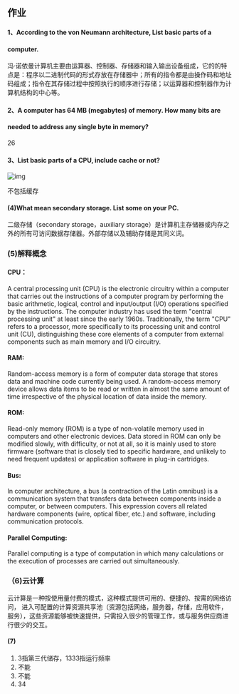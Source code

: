 ##  作业

####  1、According to the von Neumann architecture, List basic parts of a
####  computer.

冯·诺依曼计算机主要由运算器、控制器、存储器和输入输出设备组成，它的的特点是：程序以二进制代码的形式存放在存储器中；所有的指令都是由操作码和地址码组成；指令在其存储过程中按照执行的顺序进行存储；以运算器和控制器作为计算机结构的中心等。

####  2、A computer has 64 MB (megabytes) of memory. How many bits are
####  needed to address any single byte in memory?

26

####  3、List basic parts of a CPU, include cache or not?

![img](https://gss3.bdstatic.com/-Po3dSag_xI4khGkpoWK1HF6hhy/baike/s%3D220/sign=b3a37e839fcad1c8d4bbfb254f3f67c4/9f510fb30f2442a75ade9309db43ad4bd013024d.jpg)



不包括缓存

####  (4)What mean secondary storage. List some on your PC.

二级存储（secondary storage，auxiliary storage）是计算机主存储器或内存之外的所有可访问数据存储器。外部存储以及辅助存储是其同义词。

###  (5)解释概念

####  CPU：

A central processing unit (CPU) is the electronic circuitry within a computer that carries out the instructions of a computer program by performing the basic arithmetic, logical, control and input/output (I/O) operations specified by the instructions. The computer industry has used the term "central processing unit" at least since the early 1960s. Traditionally, the term "CPU" refers to a processor, more specifically to its processing unit and control unit (CU), distinguishing these core elements of a computer from external components such as main memory and I/O circuitry.

####  RAM: 

Random-access memory  is a form of computer data storage that stores data and machine code currently being used. A random-access memory device allows data items to be read or written in almost the same amount of time irrespective of the physical location of data inside the memory. 

####  ROM:  

Read-only memory (ROM) is a type of non-volatile memory used in computers and other electronic devices. Data stored in ROM can only be modified slowly, with difficulty, or not at all, so it is mainly used to store firmware (software that is closely tied to specific hardware, and unlikely to need frequent updates) or application software in plug-in cartridges.

####  Bus:

In computer architecture, a bus (a contraction of the Latin omnibus) is a communication system that transfers data between components inside a computer, or between computers. This expression covers all related hardware components (wire, optical fiber, etc.) and software, including communication protocols.

####  Parallel Computing:

Parallel computing is a type of computation in which many calculations or the execution of processes are carried out simultaneously.

###  （6)云计算

云计算是一种按使用量付费的模式，这种模式提供可用的、便捷的、按需的网络访问， 进入可配置的计算资源共享池（资源包括网络，服务器，存储，应用软件，服务），这些资源能够被快速提供，只需投入很少的管理工作，或与服务供应商进行很少的交互。

####  (7)

1.  3指第三代储存，1333指运行频率
2.  不能
3.  不能
4.  34







